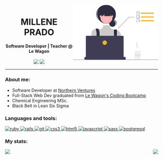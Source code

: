 <img align="right" src="img.svg" width="280" />
<h1 align="center">MILLENE PRADO</h1>

<h4 align="center">Software Developer | Teacher @ Le Wagon </h4>
<p align="center">
    <a href="https://www.linkedin.com/in/millene-prado/" target="_blank"><img src="https://img.shields.io/badge/-LinkedIn-3F3D56?style=for-the-badge&logo=linkedin&logoColor=white"></a>
    <a href="https://www.instagram.com/millene_prado/" target="_blank"><img src="https://img.shields.io/badge/-Instagram-3F3D56?style=for-the-badge&logo=instagram&logoColor=white"></a> </p>
    
<hr>
<h3 align="left">About me:</h3>

- Software Developer at [Northern Ventures](https://www.northern.com.br/)
- Full-Stack Web Dev graduated from [Le Wagon's Coding Bootcamp](https://www.lewagon.com/) 
- Chemical Engineering MSc.
- Black Belt in Lean Six Sigma


<h3 align="left">Languages and tools:</h3>
<p align="left">  <a href="https://www.ruby-lang.org/en/" target="_blank"> <img src="https://img.shields.io/badge/Ruby-F5B324?style=for-the-badge&logo=ruby&logoColor=black" alt="ruby" /> </a> <a href="https://rubyonrails.org/" target="_blank"> <img src="https://img.shields.io/badge/Ruby_on_Rails-F5B324?style=for-the-badge&logo=ruby-on-rails&logoColor=black" alt="rails" /> </a>  <a href="https://git-scm.com/" target="_blank"> <img src="https://shields.io/badge/git-F6BB3A?style=for-the-badge&logo=ruby&logoColor=black" alt="git" /> </a> <a href="https://www.w3schools.com/css/" target="_blank"> <img src="https://img.shields.io/badge/CSS3-F6BB3A?style=for-the-badge&logo=css3&logoColor=black" alt="css3" /> </a> <a href="https://www.w3.org/html/" target="_blank"> <img src="https://img.shields.io/badge/HTML5-F7C250?style=for-the-badge&logo=html5&logoColor=black" alt="html5" /> </a> <a href="https://developer.mozilla.org/en-US/docs/Web/JavaScript" target="_blank"> <img src="https://img.shields.io/badge/JavaScript-F7C250?style=for-the-badge&logo=javascript&logoColor=black" alt="javascript"/> <a href="https://sass-lang.com" target="_blank"> <img src="https://img.shields.io/badge/Sass-F8CA66?style=for-the-badge&logo=sass&logoColor=black" alt="sass" /> </a> <a href="https://www.postgresql.org/"> <img src="https://img.shields.io/badge/PostgreSQL-F8CA66?style=for-the-badge&logo=postgresql&logoColor=black" alt="postgresql"/> </a>    </p>

<h3 align="left">My stats:</h3>
<div style="display: inline_block">
    <img height="164em" src="https://github-readme-stats.vercel.app/api?username=millenevprado&count_private=true?&bg_color=3F3D56&text_color=FFFFFF&title_color=F5B324"></a> 	<img align="right"src="https://github-readme-stats.vercel.app/api/top-langs/?username=millenevprado&layout=compact&bg_color=3F3D56&text_color=FFFFFF&title_color=F5B324"></a>
</div>


